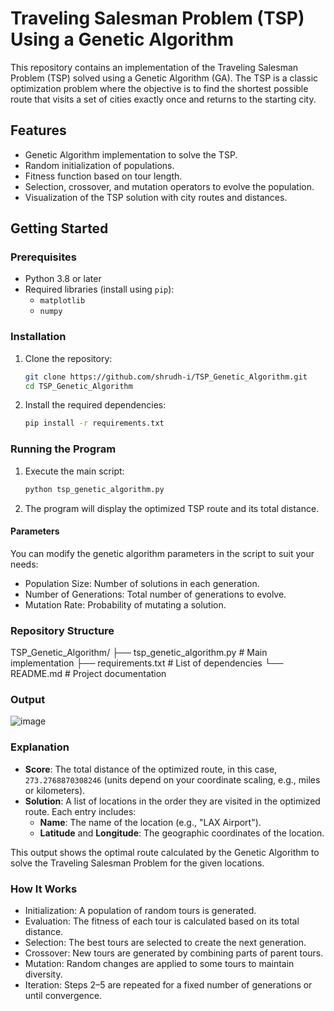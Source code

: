 # Traveling Salesman Problem (TSP) Using a Genetic Algorithm

This repository contains an implementation of the Traveling Salesman Problem (TSP) solved using a Genetic Algorithm (GA). The TSP is a classic optimization problem where the objective is to find the shortest possible route that visits a set of cities exactly once and returns to the starting city.

## Features
- Genetic Algorithm implementation to solve the TSP.
- Random initialization of populations.
- Fitness function based on tour length.
- Selection, crossover, and mutation operators to evolve the population.
- Visualization of the TSP solution with city routes and distances.

## Getting Started

### Prerequisites
- Python 3.8 or later
- Required libraries (install using `pip`):
  - `matplotlib`
  - `numpy`

### Installation
1. Clone the repository:
   ```bash
   git clone https://github.com/shrudh-i/TSP_Genetic_Algorithm.git
   cd TSP_Genetic_Algorithm
2. Install the required dependencies:
   ```bash
   pip install -r requirements.txt

### Running the Program

1. Execute the main script:
   ```bash
   python tsp_genetic_algorithm.py
2. The program will display the optimized TSP route and its total distance.

#### Parameters
You can modify the genetic algorithm parameters in the script to suit your needs:

- Population Size: Number of solutions in each generation.
- Number of Generations: Total number of generations to evolve.
- Mutation Rate: Probability of mutating a solution.

### Repository Structure
TSP_Genetic_Algorithm/
├── tsp_genetic_algorithm.py  # Main implementation
├── requirements.txt          # List of dependencies
└── README.md                 # Project documentation

### Output
![image](https://github.com/user-attachments/assets/3514d201-bb8f-4b17-88f7-7ad9a5b38a21)

### Explanation
- **Score**: The total distance of the optimized route, in this case, `273.2768870308246` (units depend on your coordinate scaling, e.g., miles or kilometers).
- **Solution**: A list of locations in the order they are visited in the optimized route. Each entry includes:
  - **Name**: The name of the location (e.g., "LAX Airport").
  - **Latitude** and **Longitude**: The geographic coordinates of the location.

This output shows the optimal route calculated by the Genetic Algorithm to solve the Traveling Salesman Problem for the given locations.

### How It Works
- Initialization: A population of random tours is generated.
- Evaluation: The fitness of each tour is calculated based on its total distance.
- Selection: The best tours are selected to create the next generation.
- Crossover: New tours are generated by combining parts of parent tours.
- Mutation: Random changes are applied to some tours to maintain diversity.
- Iteration: Steps 2–5 are repeated for a fixed number of generations or until convergence.
